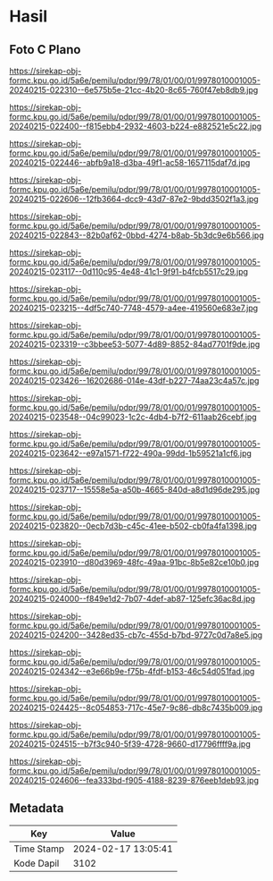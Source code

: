 # Hasil

## Foto C Plano

https://sirekap-obj-formc.kpu.go.id/5a6e/pemilu/pdpr/99/78/01/00/01/9978010001005-20240215-022310--6e575b5e-21cc-4b20-8c65-760f47eb8db9.jpg

https://sirekap-obj-formc.kpu.go.id/5a6e/pemilu/pdpr/99/78/01/00/01/9978010001005-20240215-022400--f815ebb4-2932-4603-b224-e882521e5c22.jpg

https://sirekap-obj-formc.kpu.go.id/5a6e/pemilu/pdpr/99/78/01/00/01/9978010001005-20240215-022446--abfb9a18-d3ba-49f1-ac58-1657115daf7d.jpg

https://sirekap-obj-formc.kpu.go.id/5a6e/pemilu/pdpr/99/78/01/00/01/9978010001005-20240215-022606--12fb3664-dcc9-43d7-87e2-9bdd3502f1a3.jpg

https://sirekap-obj-formc.kpu.go.id/5a6e/pemilu/pdpr/99/78/01/00/01/9978010001005-20240215-022843--82b0af62-0bbd-4274-b8ab-5b3dc9e6b566.jpg

https://sirekap-obj-formc.kpu.go.id/5a6e/pemilu/pdpr/99/78/01/00/01/9978010001005-20240215-023117--0d110c95-4e48-41c1-9f91-b4fcb5517c29.jpg

https://sirekap-obj-formc.kpu.go.id/5a6e/pemilu/pdpr/99/78/01/00/01/9978010001005-20240215-023215--4df5c740-7748-4579-a4ee-419560e683e7.jpg

https://sirekap-obj-formc.kpu.go.id/5a6e/pemilu/pdpr/99/78/01/00/01/9978010001005-20240215-023319--c3bbee53-5077-4d89-8852-84ad7701f9de.jpg

https://sirekap-obj-formc.kpu.go.id/5a6e/pemilu/pdpr/99/78/01/00/01/9978010001005-20240215-023426--16202686-014e-43df-b227-74aa23c4a57c.jpg

https://sirekap-obj-formc.kpu.go.id/5a6e/pemilu/pdpr/99/78/01/00/01/9978010001005-20240215-023548--04c99023-1c2c-4db4-b7f2-611aab26cebf.jpg

https://sirekap-obj-formc.kpu.go.id/5a6e/pemilu/pdpr/99/78/01/00/01/9978010001005-20240215-023642--e97a1571-f722-490a-99dd-1b59521a1cf6.jpg

https://sirekap-obj-formc.kpu.go.id/5a6e/pemilu/pdpr/99/78/01/00/01/9978010001005-20240215-023717--15558e5a-a50b-4665-840d-a8d1d96de295.jpg

https://sirekap-obj-formc.kpu.go.id/5a6e/pemilu/pdpr/99/78/01/00/01/9978010001005-20240215-023820--0ecb7d3b-c45c-41ee-b502-cb0fa4fa1398.jpg

https://sirekap-obj-formc.kpu.go.id/5a6e/pemilu/pdpr/99/78/01/00/01/9978010001005-20240215-023910--d80d3969-48fc-49aa-91bc-8b5e82ce10b0.jpg

https://sirekap-obj-formc.kpu.go.id/5a6e/pemilu/pdpr/99/78/01/00/01/9978010001005-20240215-024000--f849e1d2-7b07-4def-ab87-125efc36ac8d.jpg

https://sirekap-obj-formc.kpu.go.id/5a6e/pemilu/pdpr/99/78/01/00/01/9978010001005-20240215-024200--3428ed35-cb7c-455d-b7bd-9727c0d7a8e5.jpg

https://sirekap-obj-formc.kpu.go.id/5a6e/pemilu/pdpr/99/78/01/00/01/9978010001005-20240215-024342--e3e66b9e-f75b-4fdf-b153-46c54d051fad.jpg

https://sirekap-obj-formc.kpu.go.id/5a6e/pemilu/pdpr/99/78/01/00/01/9978010001005-20240215-024425--8c054853-717c-45e7-9c86-db8c7435b009.jpg

https://sirekap-obj-formc.kpu.go.id/5a6e/pemilu/pdpr/99/78/01/00/01/9978010001005-20240215-024515--b7f3c940-5f39-4728-9660-d17796ffff9a.jpg

https://sirekap-obj-formc.kpu.go.id/5a6e/pemilu/pdpr/99/78/01/00/01/9978010001005-20240215-024606--fea333bd-f905-4188-8239-876eeb1deb93.jpg


## Metadata

| Key        | Value               |
| ---------- | ------------------- |
| Time Stamp | 2024-02-17 13:05:41 |
| Kode Dapil | 3102                |



